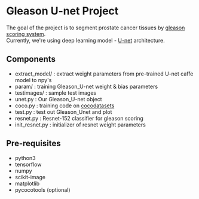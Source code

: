 # Gleason U-net Project

The goal of the project is to segment prostate cancer tissues by [gleason scoring system](https://en.wikipedia.org/wiki/Gleason_grading_system).  
Currently, we're using deep learning model - [U-net](http://lmb.informatik.uni-freiburg.de/people/ronneber/u-net) architecture.  

## Components

* extract_model/ : extract weight parameters from pre-trained U-net caffe model to npy's
* param/ : training Gleason_U-net weight & bias parameters
* testimages/ : sample test images
* unet.py : Our Gleason_U-net object
* coco.py : training code on [cocodatasets](https://github.com/cocodataset/cocoapi)
* test.py : test out Gleason_Unet and plot
* resnet.py : Resnet-152 classifier for gleason scoring
* init_resnet.py : initializer of resnet weight parameters

## Pre-requisites

* python3
* tensorflow
* numpy
* scikit-image
* matplotlib
* pycocotools (optional)
